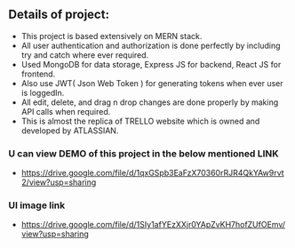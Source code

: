 ## Details of project:
* This project is based extensively on MERN stack.
* All user authentication and authorization is done perfectly by including try and catch where ever required.
* Used MongoDB for data storage, Express JS for backend, React JS for frontend.
* Also use JWT( Json Web Token ) for generating tokens when ever user is loggedIn.
* All edit, delete, and drag n drop changes are done properly by making API calls when required.
* This is almost the replica of TRELLO website which is owned and developed by ATLASSIAN.


### U can view DEMO of this project in the below mentioned LINK
  * https://drive.google.com/file/d/1qxGSpb3EaFzX70360rRJR4QkYAw9rvt2/view?usp=sharing

### UI image link
  * https://drive.google.com/file/d/1SIy1afYEzXXjr0YApZvKH7hofZUfOEmv/view?usp=sharing
